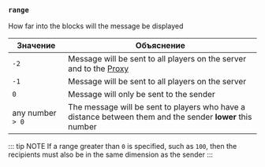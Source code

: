 ### `range`

How far into the blocks will the message be displayed

| Значение           | Объяснение                                                                                                |
|--------------------|-----------------------------------------------------------------------------------------------------------|
| `-2`               | Message will be sent to all players on the server and to the [Proxy](/docs/config/plugin/#proxy)                 |
| `-1`               | Message will be sent to all players on the server                                                        |
| `0`                | Message will only be sent to the sender                                                             |
| any number ` > 0` | The message will be sent to players who have a distance between them and the sender **lower**  this number |

::: tip NOTE
If a range greater than `0` is specified, such as `100`, then the recipients must also be in the same dimension as the sender
:::
